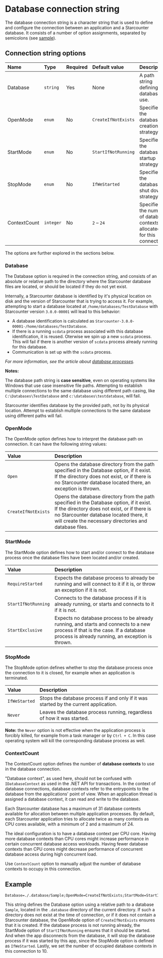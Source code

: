 # Database connection string

The database connection string is a character string that is used to define and configure the connection between an application and a Starcounter database. It consists of a number of option assignments, separated by semicolons (see [sample](#connection-string-sample)).

## Connection string options

Name         | Type      | Required | Default value       | Description
:----------- | :-------- | :------- | :------------------ | :-----------------------------------------------------------------------
Database     | `string`  | Yes      | None                | A path string defining the database to use.
OpenMode     | `enum`    | No       | `CreateIfNotExists` | Specifies the database creation strategy.
StartMode    | `enum`    | No       | `StartIfNotRunning` | Specifies the database startup strategy.
StopMode     | `enum`    | No       | `IfWeStarted`       | Specifies the database shut down strategy.
ContextCount | `integer` | No       | `2` – `24`          | Specifies the number of database contexts allocated for this connection.

The options are further explored in the sections below.

### Database

The Database option is required in the connection string, and consists of an absolute or relative path to the directory where the Starcounter database files are located, or should be located if they do not yet exist.

Internally, a Starcounter database is identified by it's physical location on disk and the version of Starcounter that is trying to access it. For example, attempting to start a database located at `/home/databases/TestDatabase` with Starcounter version `3.0.0-00001` will lead to this behavior:

- A database identification is calculated as `Starcounter-3.0.0-00001-/home/databases/TestDatabase`.
- If there is a running `scdata` process associated with this database identification, it is reused. Oterwise we spin up a new `scdata` process. This will fail if there is another version of `scdata` process already running for this database.
- Communication is set up with the `scdata` process.

_For more information, see the article about [database processes](database-processes.md)._

**Notes:**

The database path string is **case sensitive**, even on operating systems like Windows that use case insensitive file paths. Attempting to establish multiple connections to the same database using different path casing, like `C:\Databases\TestDatabase` and `c:\databases\testdatabase`, will fail.

Starcounter identifies database by the provided path, not by its physical location. Attempt to establish multiple connections to the same database using different paths will fail.

### OpenMode

The OpenMode option defines how to interpret the database path on connection. It can have the following string values:

Value               | Description
:------------------ | :--------------------------------------------------------------------------------------------------------------------------------------------------------------------------------------------------------------------------------------------
`Open`              | Opens the database directory from the path specified in the Database option, if it exist. If the directory does not exist, or if there is no Starcounter database located there, an exception is thrown.
`CreateIfNotExists` | Opens the database directory from the path specified in the Database option, if it exist. If the directory does not exist, or if there is no Starcounter database located there, it will create the necessary directories and database files.

### StartMode

The StartMode option defines how to start and/or connect to the database process once the database files have been located and/or created.

Value               | Description
:------------------ | :---------------------------------------------------------------------------------------------------------------------------------------------------------------------------------
`RequireStarted`    | Expects the database process to already be running and will connect to it if it is, or throw an exception if it is not.
`StartIfNotRunning` | Connects to the database process if it is already running, or starts and connects to it if it is not.
`StartExclusive`    | Expects no database process to be already running, and starts and connects to a new process if that is the case. If a database process is already running, an exception is thrown.

### StopMode

The StopMode option defines whether to stop the database process once the connection to it is closed, for example when an application is terminated.

Value         | Description
:------------ | :-----------------------------------------------------------------------------------
`IfWeStarted` | Stops the database process if and only if it was started by the current application.
`Never`       | Leaves the database process running, regardless of how it was started.

**Note:** the `Never` option is not effective when the application process is forcibly killed, for example from a task manager or by `Ctrl + C`. In this case operating system will kill the corresponding database process as well.

### ContextCount

The ContextCount option defines the number of **database contexts** to use in the database connection.

"Database context", as used here, should not be confused with `IDatabaseContext` as used in the .NET API for transactions. In the context of database connections, database contexts refer to the entrypoints to the database from the applications' point of view. When an application thread is assigned a database context, it can read and write to the database.

Each Starcounter database has a maximum of 31 database contexts available for allocation between multiple application processes. By default, each Starcounter application tries to allocate twice as many contexts as CPU cores available, with a minimum of 2 and a maximum of 24.

The ideal configuration is to have a database context per CPU core. Having more database contexts than CPU cores might increase performance in certain concurrent database access workloads. Having fewer database contexts than CPU cores might decrease performance of concurrent database access during high concurrent load.

Use `ContextCount` option to manually adjust the number of database contexts to occupy in this connection.

## Example

```text
Database=./.database/Sample;OpenMode=CreateIfNotExists;StartMode=StartIfNotRunning;StopMode=IfWeStarted;ContextCount=10
```

This string defines the Database option using a relative path to a database `Sample`, located in the `.database` directory of the current directory. If such a directory does not exist at the time of connection, or if it does not contain a Starcounter database, the OpenMode option of `CreateIfNotExists` ensures that it is created. If the database process is not running already, the StartMode option of `StartIfNotRunning` ensures that it should be started. And when the app disconnects from the database, it will stop the database process if it was started by this app, since the StopMode option is defined as `IfWeStarted`. Lastly, we set the number of occupied database contexts in this connection to 10.
